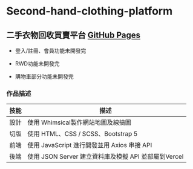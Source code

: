 # Second-hand-clothing-platform
## 二手衣物回收買賣平台 [GitHub Pages](https://fan662.github.io/Second-hand-clothing-platform/)

- 登入/註冊、會員功能未開發完

- RWD功能未開發完

- 購物車部分功能未開發完

### 作品描述

| 技能 | 描述 |
| --- | --- |
| 設計 | 使用 Whimsical製作網站地圖及線搞圖 |
| 切版 | 使用 HTML、CSS / SCSS、Bootstrap 5 |
| 前端 | 使用 JavaScript 進行開發並用 Axios 串接 API |
| 後端 | 使用 JSON Server 建立資料庫及模擬 API 並部屬到Vercel |
